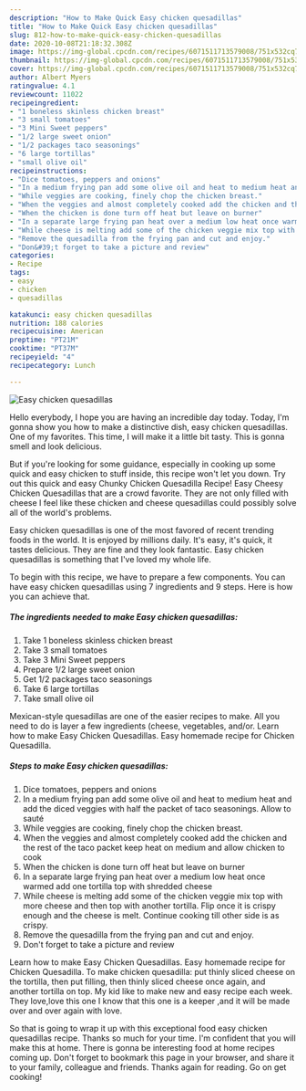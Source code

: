 ```yaml
---
description: "How to Make Quick Easy chicken quesadillas"
title: "How to Make Quick Easy chicken quesadillas"
slug: 812-how-to-make-quick-easy-chicken-quesadillas
date: 2020-10-08T21:18:32.308Z
image: https://img-global.cpcdn.com/recipes/6071511713579008/751x532cq70/easy-chicken-quesadillas-recipe-main-photo.jpg
thumbnail: https://img-global.cpcdn.com/recipes/6071511713579008/751x532cq70/easy-chicken-quesadillas-recipe-main-photo.jpg
cover: https://img-global.cpcdn.com/recipes/6071511713579008/751x532cq70/easy-chicken-quesadillas-recipe-main-photo.jpg
author: Albert Myers
ratingvalue: 4.1
reviewcount: 11022
recipeingredient:
- "1 boneless skinless chicken breast"
- "3 small tomatoes"
- "3 Mini Sweet peppers"
- "1/2 large sweet onion"
- "1/2 packages taco seasonings"
- "6 large tortillas"
- "small olive oil"
recipeinstructions:
- "Dice tomatoes, peppers and onions"
- "In a medium frying pan add some olive oil and heat to medium heat and add the diced veggies with half the packet of taco seasonings. Allow to sauté"
- "While veggies are cooking, finely chop the chicken breast."
- "When the veggies and almost completely cooked add the chicken and the rest of the taco packet keep heat on medium and allow chicken to cook"
- "When the chicken is done turn off heat but leave on burner"
- "In a separate large frying pan heat over a medium low heat once warmed add one tortilla top with shredded cheese"
- "While cheese is melting add some of the chicken veggie mix top with more cheese and then top with another tortilla. Flip once it is crispy enough and the cheese is melt. Continue cooking till other side is as crispy."
- "Remove the quesadilla from the frying pan and cut and enjoy."
- "Don&#39;t forget to take a picture and review"
categories:
- Recipe
tags:
- easy
- chicken
- quesadillas

katakunci: easy chicken quesadillas 
nutrition: 188 calories
recipecuisine: American
preptime: "PT21M"
cooktime: "PT37M"
recipeyield: "4"
recipecategory: Lunch

---
```



![Easy chicken quesadillas](https://img-global.cpcdn.com/recipes/6071511713579008/751x532cq70/easy-chicken-quesadillas-recipe-main-photo.jpg)

Hello everybody, I hope you are having an incredible day today. Today, I'm gonna show you how to make a distinctive dish, easy chicken quesadillas. One of my favorites. This time, I will make it a little bit tasty. This is gonna smell and look delicious.

But if you&#39;re looking for some guidance, especially in cooking up some quick and easy chicken to stuff inside, this recipe won&#39;t let you down. Try out this quick and easy Chunky Chicken Quesadilla Recipe! Easy Cheesy Chicken Quesadillas that are a crowd favorite. They are not only filled with cheese I feel like these chicken and cheese quesadillas could possibly solve all of the world&#39;s problems.

Easy chicken quesadillas is one of the most favored of recent trending foods in the world. It is enjoyed by millions daily. It's easy, it's quick, it tastes delicious. They are fine and they look fantastic. Easy chicken quesadillas is something that I've loved my whole life.


To begin with this recipe, we have to prepare a few components. You can have easy chicken quesadillas using 7 ingredients and 9 steps. Here is how you can achieve that.

<!--inarticleads1-->

##### The ingredients needed to make Easy chicken quesadillas:

1. Take 1 boneless skinless chicken breast
1. Take 3 small tomatoes
1. Take 3 Mini Sweet peppers
1. Prepare 1/2 large sweet onion
1. Get 1/2 packages taco seasonings
1. Take 6 large tortillas
1. Take small olive oil


Mexican-style quesadillas are one of the easier recipes to make. All you need to do is layer a few ingredients (cheese, vegetables, and/or. Learn how to make Easy Chicken Quesadillas. Easy homemade recipe for Chicken Quesadilla. 

<!--inarticleads2-->

##### Steps to make Easy chicken quesadillas:

1. Dice tomatoes, peppers and onions
1. In a medium frying pan add some olive oil and heat to medium heat and add the diced veggies with half the packet of taco seasonings. Allow to sauté
1. While veggies are cooking, finely chop the chicken breast.
1. When the veggies and almost completely cooked add the chicken and the rest of the taco packet keep heat on medium and allow chicken to cook
1. When the chicken is done turn off heat but leave on burner
1. In a separate large frying pan heat over a medium low heat once warmed add one tortilla top with shredded cheese
1. While cheese is melting add some of the chicken veggie mix top with more cheese and then top with another tortilla. Flip once it is crispy enough and the cheese is melt. Continue cooking till other side is as crispy.
1. Remove the quesadilla from the frying pan and cut and enjoy.
1. Don&#39;t forget to take a picture and review


Learn how to make Easy Chicken Quesadillas. Easy homemade recipe for Chicken Quesadilla. To make chicken quesadilla: put thinly sliced cheese on the tortilla, then put filling, then thinly sliced cheese once again, and another tortilla on top. My kid like to make new and easy recipe each week. They love,love this one I know that this one is a keeper ,and it will be made over and over again with love. 

So that is going to wrap it up with this exceptional food easy chicken quesadillas recipe. Thanks so much for your time. I'm confident that you will make this at home. There is gonna be interesting food at home recipes coming up. Don't forget to bookmark this page in your browser, and share it to your family, colleague and friends. Thanks again for reading. Go on get cooking!
